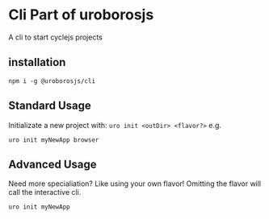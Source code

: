 # Cli Part of uroborosjs
A cli to start cyclejs projects

## installation
```
npm i -g @uroborosjs/cli
```

## Standard Usage
Initializate a new project with: `uro init <outDir> <flavor?>`
e.g.
```
uro init myNewApp browser
```

## Advanced Usage
Need more specialiation? Like using your own flavor!
Omitting the flavor will call the interactive cli.
```
uro init myNewApp
```
